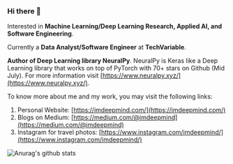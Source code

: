 ### Hi there 👋

Interested in **Machine Learning/Deep Learning Research, Applied AI, and Software Engineering**. 

Currently a **Data Analyst/Software Engineer** at **TechVariable**.

**Author of Deep Learning library NeuralPy**. NeuralPy is Keras like a Deep Learning library that works on top of PyTorch with 70+ stars on Github (Mid July). For more information visit [https://www.neuralpy.xyz/](https://www.neuralpy.xyz/).

To know more about me and my work, you may visit the following links:
  1. Personal Website: [https://imdeepmind.com/](https://imdeepmind.com/)
  2. Blogs on Medium: [https://medium.com/@imdeepmind](https://medium.com/@imdeepmind)
  3. Instagram for travel photos: [https://www.instagram.com/imdeepmind/](https://www.instagram.com/imdeepmind/)
  
  ![Anurag's github stats](https://github-readme-stats.vercel.app/api?username=imdeepmind&count_private=true)


<!--
**imdeepmind/imdeepmind** is a ✨ _special_ ✨ repository because its `README.md` (this file) appears on your GitHub profile.

Here are some ideas to get you started:

- 🔭 I’m currently working on ...
- 🌱 I’m currently learning ...
- 👯 I’m looking to collaborate on ...
- 🤔 I’m looking for help with ...
- 💬 Ask me about ...
- 📫 How to reach me: ...
- 😄 Pronouns: ...
- ⚡ Fun fact: ...
-->
